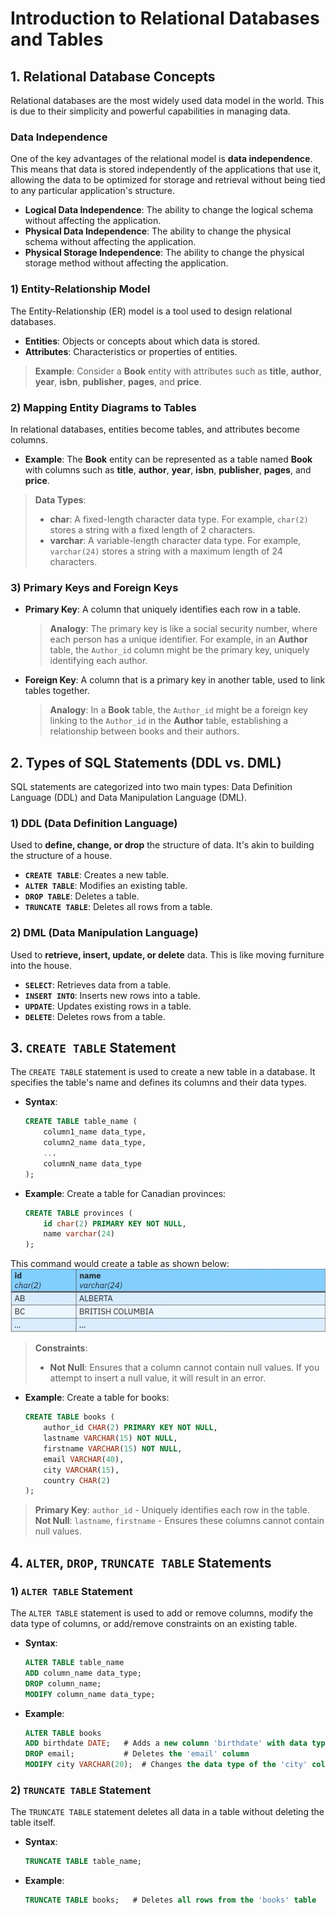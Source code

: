 # Introduction to Relational Databases and Tables

## 1. Relational Database Concepts

Relational databases are the most widely used data model in the world. This is due to their simplicity and powerful capabilities in managing data.

### Data Independence

One of the key advantages of the relational model is **data independence**. This means that data is stored independently of the applications that use it, allowing the data to be optimized for storage and retrieval without being tied to any particular application's structure.

- **Logical Data Independence**: The ability to change the logical schema without affecting the application.
- **Physical Data Independence**: The ability to change the physical schema without affecting the application.
- **Physical Storage Independence**: The ability to change the physical storage method without affecting the application.

### 1) Entity-Relationship Model

The Entity-Relationship (ER) model is a tool used to design relational databases.

- **Entities**: Objects or concepts about which data is stored.
- **Attributes**: Characteristics or properties of entities.

> **Example**: Consider a **Book** entity with attributes such as **title**, **author**, **year**, **isbn**, **publisher**, **pages**, and **price**.

### 2) Mapping Entity Diagrams to Tables

In relational databases, entities become tables, and attributes become columns.

- **Example**: The **Book** entity can be represented as a table named **Book** with columns such as **title**, **author**, **year**, **isbn**, **publisher**, **pages**, and **price**.

> **Data Types**:
> - **char**: A fixed-length character data type. For example, `char(2)` stores a string with a fixed length of 2 characters.
> - **varchar**: A variable-length character data type. For example, `varchar(24)` stores a string with a maximum length of 24 characters.

### 3) Primary Keys and Foreign Keys

- **Primary Key**: A column that uniquely identifies each row in a table.
  > **Analogy**: The primary key is like a social security number, where each person has a unique identifier. For example, in an **Author** table, the `Author_id` column might be the primary key, uniquely identifying each author.

- **Foreign Key**: A column that is a primary key in another table, used to link tables together.
  > **Analogy**: In a **Book** table, the `Author_id` might be a foreign key linking to the `Author_id` in the **Author** table, establishing a relationship between books and their authors.

## 2. Types of SQL Statements (DDL vs. DML)

SQL statements are categorized into two main types: Data Definition Language (DDL) and Data Manipulation Language (DML).

### 1) DDL (Data Definition Language)

Used to **define, change, or drop** the structure of data. It's akin to building the structure of a house.

- **`CREATE TABLE`**: Creates a new table.
- **`ALTER TABLE`**: Modifies an existing table.
- **`DROP TABLE`**: Deletes a table.
- **`TRUNCATE TABLE`**: Deletes all rows from a table.

### 2) DML (Data Manipulation Language)

Used to **retrieve, insert, update, or delete** data. This is like moving furniture into the house.

- **`SELECT`**: Retrieves data from a table.
- **`INSERT INTO`**: Inserts new rows into a table.
- **`UPDATE`**: Updates existing rows in a table.
- **`DELETE`**: Deletes rows from a table.

## 3. `CREATE TABLE` Statement

The `CREATE TABLE` statement is used to create a new table in a database. It specifies the table's name and defines its columns and their data types.

- **Syntax**:
    ```sql
    CREATE TABLE table_name (
        column1_name data_type,
        column2_name data_type,
        ...
        columnN_name data_type
    );
    ```

- **Example**: Create a table for Canadian provinces:
    ```sql
    CREATE TABLE provinces (
        id char(2) PRIMARY KEY NOT NULL,
        name varchar(24)
    );
    ```

This command would create a table as shown below:
![image1](https://github.com/Atikers/Images/blob/main/Ch%203.%20SQL/Ch%203-3-(1).jpg)

> **Constraints**:
> - **Not Null**: Ensures that a column cannot contain null values. If you attempt to insert a null value, it will result in an error.

- **Example**: Create a table for books:
    ```sql
    CREATE TABLE books (
        author_id CHAR(2) PRIMARY KEY NOT NULL,
        lastname VARCHAR(15) NOT NULL,
        firstname VARCHAR(15) NOT NULL,
        email VARCHAR(40),
        city VARCHAR(15),
        country CHAR(2)
    );
    ```

> **Primary Key**: `author_id` - Uniquely identifies each row in the table.  
> **Not Null**: `lastname`, `firstname` - Ensures these columns cannot contain null values.

## 4. `ALTER`, `DROP`, `TRUNCATE TABLE` Statements

### 1) `ALTER TABLE` Statement

The `ALTER TABLE` statement is used to add or remove columns, modify the data type of columns, or add/remove constraints on an existing table.

- **Syntax**:
    ```sql
    ALTER TABLE table_name
    ADD column_name data_type;
    DROP column_name;
    MODIFY column_name data_type;
    ```

- **Example**:
    ```sql
    ALTER TABLE books
    ADD birthdate DATE;   # Adds a new column 'birthdate' with data type 'DATE'
    DROP email;           # Deletes the 'email' column
    MODIFY city VARCHAR(20);  # Changes the data type of the 'city' column to 'VARCHAR(20)'
    ```

### 2) `TRUNCATE TABLE` Statement

The `TRUNCATE TABLE` statement deletes all data in a table without deleting the table itself.

- **Syntax**:
    ```sql
    TRUNCATE TABLE table_name;
    ```

- **Example**:
    ```sql
    TRUNCATE TABLE books;   # Deletes all rows from the 'books' table
    ```
